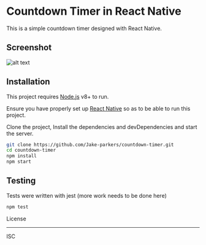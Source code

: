# Countdown Timer in React Native

This is a simple countdown timer designed with React Native.

## Screenshot

![alt text](https://github.com/Jake-parkers/countdown-timer/assets/screenshots/screenshot_1.png "Timer App Screenshot")

## Installation

This project requires [Node.js](https://nodejs.org/) v8+ to run.

Ensure you have properly set up [React Native](https://reactnative.dev/docs/getting-started) so as to be able to run this project.


Clone the project, Install the dependencies and devDependencies and start the server.

```sh
git clone https://github.com/Jake-parkers/countdown-timer.git
cd countdown-timer
npm install
npm start
```

## Testing

Tests were written with jest (more work needs to be done here)

```sh
npm test
```

License

----

ISC
